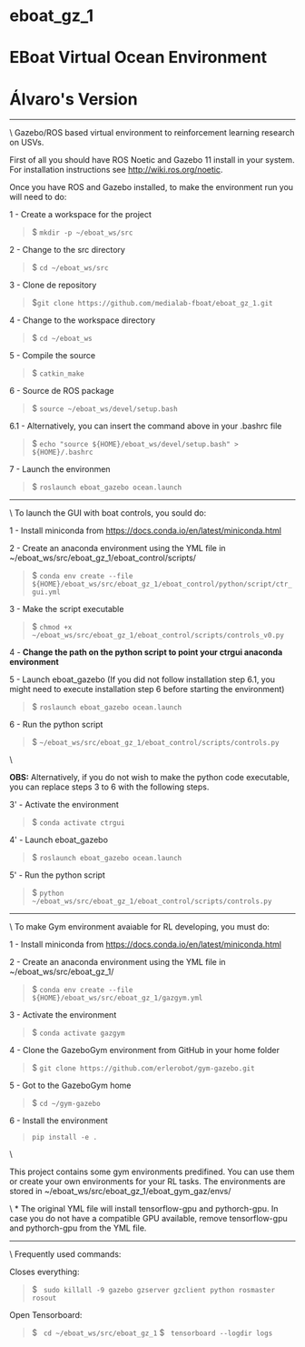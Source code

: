 # eboat_gz_1

# EBoat Virtual Ocean Environment
# Álvaro's Version


---

\\
Gazebo/ROS based virtual environment to reinforcement learning research on USVs.

First of all you should have ROS Noetic and Gazebo 11 install in your system. For installation instructions see http://wiki.ros.org/noetic.

Once you have ROS and Gazebo installed, to make the environment run you will need to do:

1 - Create a workspace for the project

> $ ```mkdir -p ~/eboat_ws/src```

2 - Change to the src directory

> $ ```cd ~/eboat_ws/src```

3 - Clone de repository

> $```git clone https://github.com/medialab-fboat/eboat_gz_1.git```

4 - Change to the workspace directory

> $ ```cd ~/eboat_ws```

5 - Compile the source

> $ ```catkin_make```

6 - Source de ROS package

> $ ```source ~/eboat_ws/devel/setup.bash```

6.1 - Alternatively, you can insert the command above in your .bashrc file

> $ ```echo "source ${HOME}/eboat_ws/devel/setup.bash" > ${HOME}/.bashrc```

7 - Launch the environmen
> $ ```roslaunch eboat_gazebo ocean.launch```


---

\\
To launch the GUI with boat controls, you sould do:

1 - Install miniconda from https://docs.conda.io/en/latest/miniconda.html

2 - Create an anaconda environment using the YML file in ~/eboat_ws/src/eboat_gz_1/eboat_control/scripts/

> $ ```conda env create --file ${HOME}/eboat_ws/src/eboat_gz_1/eboat_control/python/script/ctr_gui.yml```

3 - Make the script executable

> $ ```chmod +x ~/eboat_ws/src/eboat_gz_1/eboat_control/scripts/controls_v0.py```

4 - **Change the path on the python script to point your ctrgui anaconda environment**

5 - Launch eboat_gazebo (If you did not follow installation step 6.1, you might need to execute installation step 6 before starting the environment)

> $ ```roslaunch eboat_gazebo ocean.launch```

6 - Run the python script

> $ ```~/eboat_ws/src/eboat_gz_1/eboat_control/scripts/controls.py```

\\

**OBS:** Alternatively, if you do not wish to make the python code executable, you can replace steps 3 to 6 with the following steps.

3' - Activate the environment

> $ ```conda activate ctrgui```

4' - Launch eboat_gazebo

> $ ```roslaunch eboat_gazebo ocean.launch```

5' - Run the python script

> $ ```python ~/eboat_ws/src/eboat_gz_1/eboat_control/scripts/controls.py```



---

\\
To make Gym environment avaiable for RL developing, you must do:

1 - Install miniconda from https://docs.conda.io/en/latest/miniconda.html

2 - Create an anaconda environment using the YML file in ~/eboat_ws/src/eboat_gz_1/

> $ ```conda env create --file ${HOME}/eboat_ws/src/eboat_gz_1/gazgym.yml```

3 - Activate the environment

> $ ```conda activate gazgym```

4 - Clone the GazeboGym environment from GitHub in your home folder

> $ ```git clone https://github.com/erlerobot/gym-gazebo.git```

5 - Got to the GazeboGym home

> $ ```cd ~/gym-gazebo```

6 - Install the environment

> ```pip install -e .```

\\

This project contains some gym environments predifined. You can use them or create your own environments for your RL tasks. The environments are stored in ~/eboat_ws/src/eboat_gz_1/eboat_gym_gaz/envs/

\\
\* The original YML file will install tensorflow-gpu and pythorch-gpu. In case you do not have a compatible GPU available, remove tensorflow-gpu and pythorch-gpu from the YML file.


---

\\
Frequently used commands:

Closes everything:

> $ ``` sudo killall -9 gazebo gzserver gzclient python rosmaster rosout```

Open Tensorboard:

> $ ``` cd ~/eboat_ws/src/eboat_gz_1```
> $ ``` tensorboard --logdir logs```